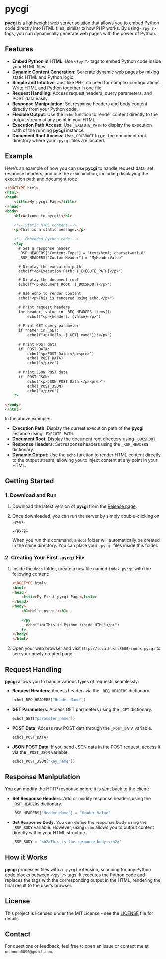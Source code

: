 # pycgi

**pycgi** is a lightweight web server solution that allows you to embed Python code directly into HTML files, similar to how PHP works. By using `<?py ?>` tags, you can dynamically generate web pages with the power of Python.

## Features

- **Embed Python in HTML**: Use `<?py ?>` tags to embed Python code inside your HTML files.
- **Dynamic Content Generation**: Generate dynamic web pages by mixing static HTML and Python logic.
- **Simple and Intuitive**: Just like PHP, no need for complex configurations. Write HTML and Python together in one file.
- **Request Handling**: Access request headers, query parameters, and POST data easily.
- **Response Manipulation**: Set response headers and body content directly from your Python code.
- **Flexible Output**: Use the `echo` function to render content directly to the output stream at any point in your HTML.
- **Execution Path Access**: Use `_EXECUTE_PATH` to display the execution path of the running **pycgi** instance.
- **Document Root Access**: Use `_DOCSROOT` to get the document root directory where your `.pycgi` files are located.

## Example

Here’s an example of how you can use **pycgi** to handle request data, set response headers, and use the `echo` function, including displaying the execution path and document root:

```html
<!DOCTYPE html>
<html>
<head>
    <title>My pycgi Page</title>
</head>
<body>
    <h1>Welcome to pycgi!</h1>
    
    <!-- Static HTML content -->
    <p>This is a static message.</p>
    
    <!-- Embedded Python code -->
    <?py
      # Set a response header
      _RSP_HEADERS["Content-Type"] = "text/html; charset=utf-8"
      _RSP_HEADERS["Custom-Header"] = "MyHeaderValue"

      # Display the execution path
      echo(f"<p>Execution Path: {_EXECUTE_PATH}</p>")

      # Display the document root
      echo(f"<p>Document Root: {_DOCSROOT}</p>")

      # Use echo to render content
      echo("<p>This is rendered using echo.</p>")

      # Print request headers
      for header, value in _REQ_HEADERS.items():
          echo(f"<p>{header}: {value}</p>")
      
      # Print GET query parameter
      if "name" in _GET:
          echo(f"<p>Hello, {_GET['name']}!</p>")
      
      # Print POST data
      if _POST_DATA:
          echo("<p>POST Data:</p><pre>")
          echo(_POST_DATA)
          echo("</pre>")
      
      # Print JSON POST data
      if _POST_JSON:
          echo("<p>JSON POST Data:</p><pre>")
          echo(_POST_JSON)
          echo("</pre>")
    ?>
    
</body>
</html>
```

In the above example:
- **Execution Path**: Display the current execution path of the **pycgi** instance using `_EXECUTE_PATH`.
- **Document Root**: Display the document root directory using `_DOCSROOT`.
- **Response Headers**: Set response headers using the `_RSP_HEADERS` dictionary.
- **Dynamic Output**: Use the `echo` function to render HTML content directly to the output stream, allowing you to inject content at any point in your HTML.

## Getting Started

### 1. Download and Run

1. Download the latest version of **pycgi** from the [Release page](https://github.com/nnnnnnn0090/pycgi/releases).

2. Once downloaded, you can run the server by simply double-clicking on `pycgi`.

    ```bash
    ./pycgi
    ```

   When you run this command, a `docs` folder will automatically be created in the same directory. You can place your `.pycgi` files inside this folder.

### 2. Creating Your First `.pycgi` File

1. Inside the `docs` folder, create a new file named `index.pycgi` with the following content:

    ```html
    <!DOCTYPE html>
    <html>
    <head>
        <title>My First pycgi Page</title>
    </head>
    <body>
        <h1>Hello pycgi!</h1>
        
        <?py
          echo("<p>This is Python inside HTML!</p>")
        ?>
    </body>
    </html>
    ```

2. Open your web browser and visit `http://localhost:8000/index.pycgi` to see your newly created page.

## Request Handling

**pycgi** allows you to handle various types of requests seamlessly:

- **Request Headers**: Access headers via the `_REQ_HEADERS` dictionary.
  
  ```python
  echo(_REQ_HEADERS["Header-Name"])
  ```

- **GET Parameters**: Access GET parameters using the `_GET` dictionary.

  ```python
  echo(_GET["parameter_name"])
  ```

- **POST Data**: Access raw POST data through the `_POST_DATA` variable.

  ```python
  echo(_POST_DATA)
  ```

- **JSON POST Data**: If you send JSON data in the POST request, access it via the `_POST_JSON` variable.

  ```python
  echo(_POST_JSON["key_name"])
  ```

## Response Manipulation

You can modify the HTTP response before it is sent back to the client:

- **Set Response Headers**: Add or modify response headers using the `_RSP_HEADERS` dictionary.

  ```python
  _RSP_HEADERS["Header-Name"] = "Header Value"
  ```

- **Set Response Body**: You can define the response body using the `_RSP_BODY` variable. However, using `echo` allows you to output content directly within your HTML structure.

  ```python
  _RSP_BODY = "<h2>This is the response body.</h2>"
  ```

## How it Works

**pycgi** processes files with a `.pycgi` extension, scanning for any Python code blocks between `<?py ?>` tags. It executes the Python code and replaces the tags with the corresponding output in the HTML, rendering the final result to the user’s browser.

## License

This project is licensed under the MIT License - see the [LICENSE](LICENSE) file for details.

## Contact

For questions or feedback, feel free to open an issue or contact me at `nnnnnnn0090@gmail.com`.
